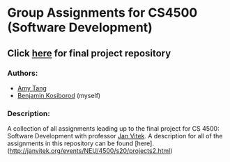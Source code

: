 # Group Assignments for CS4500 (Software Development)
## Click [here](https://github.com/bendavp/CS4500-project) for final project repository

### Authors:
- [Amy Tang](https://github.com/tang-amy)
- [Benjamin Kosiborod](https://github.com/bendavp) (myself)

### Description:
A collection of all assignments leading up to the final project for CS 4500: Software Development with professor [Jan Vitek](https://janvitek.org/). A description for all of the assignments in this repository can be found [here].(http://janvitek.org/events/NEU/4500/s20/projects2.html)
